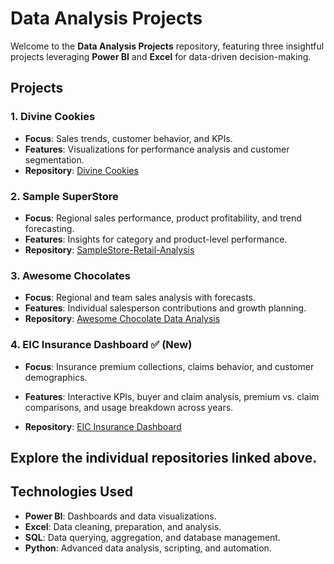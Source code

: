 
# Data Analysis Projects  

Welcome to the **Data Analysis Projects** repository, featuring three insightful projects leveraging **Power BI** and **Excel** for data-driven decision-making.  

## Projects  

### 1. Divine Cookies  
- **Focus**: Sales trends, customer behavior, and KPIs.  
- **Features**: Visualizations for performance analysis and customer segmentation.  
- **Repository**: [Divine Cookies](https://github.com/aman-alytics/Divine-Cookies)  

### 2. Sample SuperStore  
- **Focus**: Regional sales performance, product profitability, and trend forecasting.  
- **Features**: Insights for category and product-level performance.  
- **Repository**: [SampleStore-Retail-Analysis](https://github.com/aman-alytics/SampleStore-Retail-Analysis)  

### 3. Awesome Chocolates  
- **Focus**: Regional and team sales analysis with forecasts.  
- **Features**: Individual salesperson contributions and growth planning.  
- **Repository**: [Awesome Chocolate Data Analysis](https://github.com/aman-alytics/AwesomeChoclate-Data-Analysis)

### 4. EIC Insurance Dashboard ✅ (New)
- **Focus**: Insurance premium collections, claims behavior, and customer demographics.

- **Features**: Interactive KPIs, buyer and claim analysis, premium vs. claim comparisons, and usage breakdown across years.

- **Repository**:  [EIC Insurance Dashboard](https://github.com/aman-alytics/EIC_Insurance/tree/main)



## Explore the individual repositories linked above.   


## Technologies Used  
- **Power BI**: Dashboards and data visualizations.  
- **Excel**: Data cleaning, preparation, and analysis.  
- **SQL**: Data querying, aggregation, and database management.
- **Python**: Advanced data analysis, scripting, and automation.
